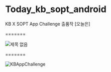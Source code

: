 # Today_kb_sopt_android
KB X SOPT App Challenge 출품작 [오늘은]

=======

![제목 없음](https://user-images.githubusercontent.com/18275619/54328380-04e62e00-4651-11e9-81ed-c98d95b95783.png)

=======

![KBAppChallenge](https://user-images.githubusercontent.com/18275619/54326751-d9f8db80-464a-11e9-9039-fdc56304ea00.jpg)
